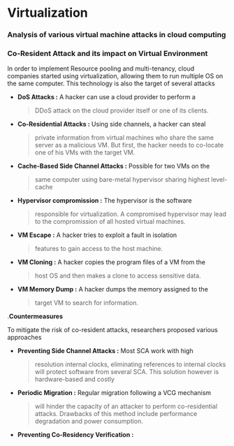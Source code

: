 # Virtualization

### Analysis of various virtual machine attacks in cloud computing

### Co-Resident Attack and its impact on Virtual Environment

In order to implement Resource pooling and multi-tenancy, cloud
companies started using virtualization, allowing them to run multiple OS
on the same computer. This technology is also the target of several
attacks

-   **DoS Attacks :** A hacker can use a cloud provider to perform a
    > DDoS attack on the cloud provider itself or one of its clients.

-   **Co-Residential Attacks :** Using side channels, a hacker can steal
    > private information from virtual machines who share the same
    > server as a malicious VM. But first, the hacker needs to co-locate
    > one of his VMs with the target VM.

-   **Cache-Based Side Channel Attacks :** Possible for two VMs on the
    > same computer using bare-metal hypervisor sharing highest
    > level-cache

-   **Hypervisor compromission :** The hypervisor is the software
    > responsible for virtualization. A compromised hypervisor may lead
    > to the compromission of all hosted virtual machines.

-   **VM Escape :** A hacker tries to exploit a fault in isolation
    > features to gain access to the host machine.

-   **VM Cloning :** A hacker copies the program files of a VM from the
    > host OS and then makes a clone to access sensitive data.

-   **VM Memory Dump :** A hacker dumps the memory assigned to the
    > target VM to search for information.

.**Countermeasures**

To mitigate the risk of co-resident attacks, researchers proposed
various approaches

-   **Preventing Side Channel Attacks :** Most SCA work with high
    > resolution internal clocks, eliminating references to internal
    > clocks will protect software from several SCA. This solution
    > however is hardware-based and costly

-   **Periodic Migration :** Regular migration following a VCG mechanism
    > will hinder the capacity of an attacker to perform co-residential
    > attacks. Drawbacks of this method include performance degradation
    > and power consumption.

-   **Preventing Co-Residency Verification :**
